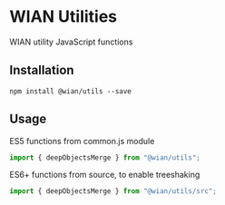 # WIAN Utilities

WIAN utility JavaScript functions

## Installation

```shell
npm install @wian/utils --save
```

## Usage

ES5 functions from common.js module

```js
import { deepObjectsMerge } from "@wian/utils";
```

ES6+ functions from source, to enable treeshaking

```js
import { deepObjectsMerge } from "@wian/utils/src";
```
